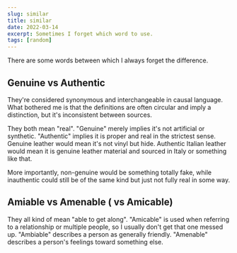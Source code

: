 ```yaml
---
slug: similar
title: similar
date: 2022-03-14
excerpt: Sometimes I forget which word to use.
tags: [random]
---
```


There are some words between which I always forget the difference.

## Genuine vs Authentic

They're considered synonymous and interchangeable in causal language. What bothered me is that the definitions are often circular and imply a distinction, but it's inconsistent between sources.

They both mean "real". "Genuine" merely implies it's not artificial or synthetic. "Authentic" implies it is proper and real in the strictest sense. Genuine leather would mean it's not vinyl but hide. Authentic Italian leather would mean it is genuine leather material and sourced in Italy or something like that.

More importantly, non-genuine would be something totally fake, while inauthentic could still be of the same kind but just not fully real in some way.

## Amiable vs Amenable ( vs Amicable)

They all kind of mean "able to get along". "Amicable" is used when referring to a relationship or multiple people, so I usually don't get that one messed up. "Ambiable" describes a person as generally friendly. "Amenable" describes a person's feelings toward something else.
